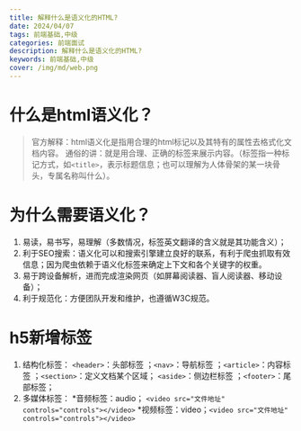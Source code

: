```yaml
---
title: 解释什么是语义化的HTML?
date: 2024/04/07
tags: 前端基础,中级
categories: 前端面试
description: 解释什么是语义化的HTML?
keywords: 前端基础,中级
cover: /img/md/web.png
---
```


# 什么是html语义化？
>官方解释：html语义化是指用合理的html标记以及其特有的属性去格式化文档内容。
通俗的讲：就是用合理、正确的标签来展示内容。（标签指一种标记方式，如`<title>`，表示标题信息；也可以理解为人体骨架的某一块骨头，专属名称叫什么）。


# 为什么需要语义化？
1. 易读，易书写，易理解（多数情况，标签英文翻译的含义就是其功能含义）；
2. 利于SEO搜索：语义化可以和搜索引擎建立良好的联系，有利于爬虫抓取有效信息；因为爬虫依赖于语义化标签来确定上下文和各个关键字的权重。
3. 易于跨设备解析，进而完成渲染网页（如屏幕阅读器、盲人阅读器、移动设备）；
4. 利于规范化：方便团队开发和维护，也遵循W3C规范。

# h5新增标签

1. 结构化标签：
`<header>`：头部标签 ；`<nav>`：导航标签 ；`<article>`：内容标签 ；`<section>`：定义文档某个区域； `<aside>`：侧边栏标签 ；`<footer>`：尾部标签；
2. 多媒体标签：
*音频标签：audio； `<video src="文件地址" controls="controls"></video>`
*视频标签：video；`<video src="文件地址" controls="controls"></video>`
